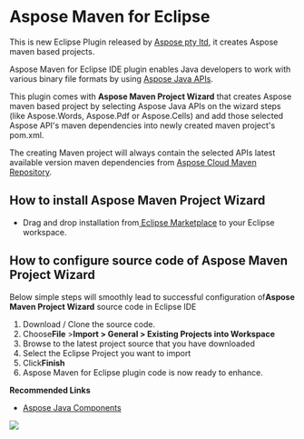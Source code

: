 # Aspose Maven for Eclipse

This is new Eclipse Plugin released by [Aspose pty ltd](http://www.aspose.com), it creates Aspose maven based projects.

Aspose Maven for Eclipse IDE plugin enables Java developers to work with various binary file formats by using [ Aspose Java APIs](http://www.aspose.com/java/total-component.aspx).

 This plugin comes with **Aspose Maven Project Wizard** that creates Aspose maven based project by selecting Aspose Java APIs on the wizard steps (like Aspose.Words, Aspose.Pdf or Aspose.Cells) and add those selected Aspose API's maven dependencies into newly created maven project's pom.xml.

 The creating Maven project will always contain the selected APIs latest available version maven dependencies from [Aspose Cloud Maven Repository](http://maven.aspose.com/artifactory/webapp/home.html?0).
 
## How to install Aspose Maven Project Wizard

*   Drag and drop installation from[ Eclipse Marketplace](http://marketplace.eclipse.org/content/aspose-maven-project-wizard) to your Eclipse workspace.

## How to configure source code of Aspose Maven Project Wizard

Below simple steps will smoothly lead to successful configuration of**Aspose Maven Project Wizard** source code in Eclipse IDE

1.  Download / Clone the source code.
2.  Choose**File** >**Import > General > Existing Projects into Workspace**
3.  Browse to the latest project source that you have downloaded
4.  Select the Eclipse Project you want to import
5.  Click**Finish**
6.  Aspose Maven for Eclipse plugin code is now ready to enhance.

**Recommended Links**

*   [Aspose Java Components](http://www.aspose.com/java/total-component.aspx)

![](http://i.imgur.com/IB3pzFP.jpg)